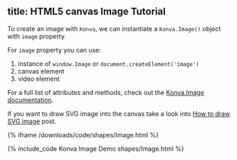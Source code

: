 title: HTML5 canvas Image Tutorial
---

To create an image with `Konva`, we can instantiate a `Konva.Image()` object with `image` property.

For `image` property you can use:
1. instance of `window.Image` or `document.createElement('image')`
2. canvas element
3. video element

For a full list of attributes and methods, check out the [Konva.Image documentation](/api/Konva.Image.html).

If you want to draw SVG image into the canvas take a look into [How to draw SVG image](/docs/sandbox/SVG_On_Canvas.html) post.

{% iframe /downloads/code/shapes/Image.html %}

{% include_code Konva Image Demo shapes/Image.html %}